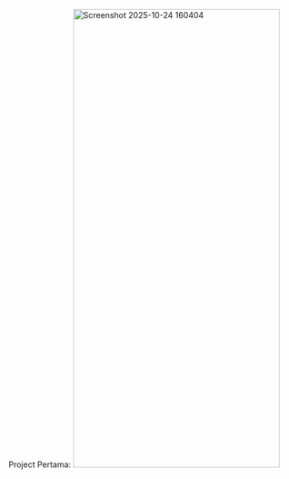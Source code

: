 Project Pertama:
<img width="363" height="807" alt="Screenshot 2025-10-24 160404" src="https://github.com/user-attachments/assets/95b5c782-5b2f-4403-a04e-9f4150d024d2" />
